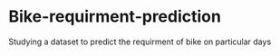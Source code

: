 # Bike-requirment-prediction
Studying a dataset to predict the requirment of bike on particular days
